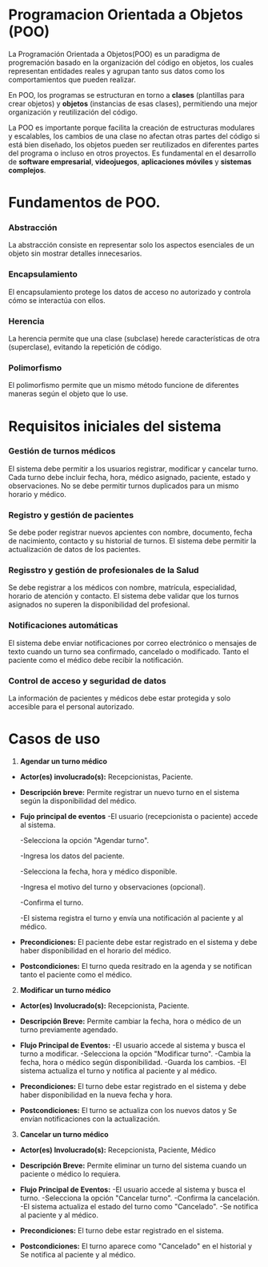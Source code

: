 # Programacion Orientada a Objetos (POO)
La Programación Orientada a Objetos(POO) es un paradigma de progremación basado en la organización del código en objetos, los cuales representan entidades reales y agrupan tanto sus datos como los comportamientos que pueden realizar.

En POO, los programas se estructuran en torno a **clases** (plantillas para crear objetos) y **objetos** (instancias de esas clases), permitiendo una mejor organización y reutilización del código.

La POO es importante porque facilita la creación de estructuras modulares y escalables, los cambios de una clase no afectan otras partes del código si está bien diseñado, los objetos pueden ser reutilizados
en diferentes partes del programa o incluso en otros proyectos. Es fundamental en el desarrollo de **software empresarial**, **videojuegos**, **aplicaciones móviles** y **sistemas complejos**.

# Fundamentos de POO.
### **Abstracción**
La abstracción consiste en representar solo los aspectos esenciales de un objeto sin mostrar detalles innecesarios.

### **Encapsulamiento**
El encapsulamiento protege los datos de acceso no autorizado y controla cómo se interactúa con ellos.

### **Herencia**
La herencia permite que una clase (subclase) herede características de otra (superclase), evitando la repetición de código.

### **Polimorfismo**
El polimorfismo permite que un mismo método funcione de diferentes maneras según el objeto que lo use.

# Requisitos iniciales del sistema
### **Gestión de turnos médicos**
El sistema debe permitir a los usuarios registrar, modificar y cancelar turno. Cada turno debe incluir fecha, hora, médico asignado, paciente, estado y observaciones. No se debe permitir turnos duplicados para un mismo horario y médico.

### **Registro y gestión de pacientes**
Se debe poder registrar nuevos apcientes con nombre, documento, fecha de nacimiento, contacto y su historial de turnos. El sistema debe permitir la actualización de datos de los pacientes.

### **Regisstro y gestión de profesionales de la Salud**
Se debe registrar a los médicos con nombre, matrícula, especialidad, horario de atención y contacto. El sistema debe validar que los turnos asignados no superen la disponibilidad del profesional.

### **Notificaciones automáticas**
El sistema debe enviar notificaciones por correo electrónico o mensajes de texto cuando un turno sea confirmado, cancelado o modificado. Tanto el paciente como el médico debe recibir la notificación.

### **Control de acceso y seguridad de datos**
La información de pacientes y médicos debe estar protegida y solo accesible para el personal autorizado.

# Casos de uso
1. **Agendar un turno médico**
- **Actor(es) involucrado(s):** Recepcionistas, Paciente.
- **Descripción breve:** Permite registrar un nuevo turno en el sistema según la disponibilidad del médico.
- **Fujo principal de eventos**
   -El usuario (recepcionista o paciente) accede al sistema.
   
   -Selecciona la opción "Agendar turno".
   
   -Ingresa los datos del paciente.
   
   -Selecciona la fecha, hora y médico disponible.
   
   -Ingresa el motivo del turno y observaciones (opcional).
   
   -Confirma el turno.
   
   -El sistema registra el turno y envía una notificación al paciente y al médico.
  
- **Precondiciones:**
El paciente debe estar registrado en el sistema y debe haber disponibilidad en el horario del médico.
- **Postcondiciones:**
El turno queda resitrado en la agenda y se notifican tanto el paciente como el médico.

2. **Modificar un turno médico**
- **Actor(es) Involucrado(s):** Recepcionista, Paciente.
- **Descripción Breve:** Permite cambiar la fecha, hora o médico de un turno previamente agendado.
- **Flujo Principal de Eventos:**
  -El usuario accede al sistema y busca el turno a modificar.
  -Selecciona la opción "Modificar turno".
  -Cambia la fecha, hora o médico según disponibilidad.
  -Guarda los cambios.
  -El sistema actualiza el turno y notifica al paciente y al médico.

- **Precondiciones:** 
El turno debe estar registrado en el sistema y debe haber disponibilidad en la nueva fecha y hora.
- **Postcondiciones:**
El turno se actualiza con los nuevos datos y Se envían notificaciones con la actualización.

3. **Cancelar un turno médico**
- **Actor(es) Involucrado(s):** Recepcionista, Paciente, Médico
- **Descripción Breve:** Permite eliminar un turno del sistema cuando un paciente o médico lo requiera.
- **Flujo Principal de Eventos:**
  -El usuario accede al sistema y busca el turno.
  -Selecciona la opción "Cancelar turno".
  -Confirma la cancelación.
  -El sistema actualiza el estado del turno como "Cancelado".
  -Se notifica al paciente y al médico.

- **Precondiciones:** El turno debe estar registrado en el sistema.
- **Postcondiciones:** El turno aparece como "Cancelado" en el historial y Se notifica al paciente y al médico.


















   


















